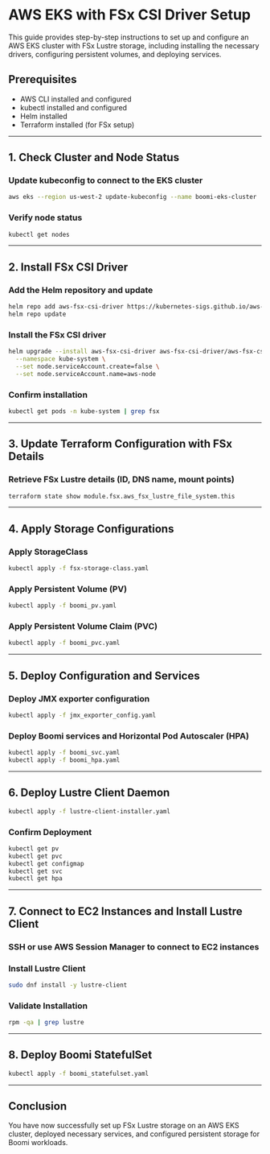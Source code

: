# AWS EKS with FSx CSI Driver Setup

This guide provides step-by-step instructions to set up and configure an AWS EKS cluster with FSx Lustre storage, including installing the necessary drivers, configuring persistent volumes, and deploying services.

## Prerequisites
- AWS CLI installed and configured
- kubectl installed and configured
- Helm installed
- Terraform installed (for FSx setup)

---

## 1. Check Cluster and Node Status

### Update kubeconfig to connect to the EKS cluster
```sh
aws eks --region us-west-2 update-kubeconfig --name boomi-eks-cluster
```

### Verify node status
```sh
kubectl get nodes
```

---

## 2. Install FSx CSI Driver

### Add the Helm repository and update
```sh
helm repo add aws-fsx-csi-driver https://kubernetes-sigs.github.io/aws-fsx-csi-driver/
helm repo update
```

### Install the FSx CSI driver
```sh
helm upgrade --install aws-fsx-csi-driver aws-fsx-csi-driver/aws-fsx-csi-driver \
  --namespace kube-system \
  --set node.serviceAccount.create=false \
  --set node.serviceAccount.name=aws-node
```

### Confirm installation
```sh
kubectl get pods -n kube-system | grep fsx
```

---

## 3. Update Terraform Configuration with FSx Details

### Retrieve FSx Lustre details (ID, DNS name, mount points)
```sh
terraform state show module.fsx.aws_fsx_lustre_file_system.this
```

---

## 4. Apply Storage Configurations

### Apply StorageClass
```sh
kubectl apply -f fsx-storage-class.yaml
```

### Apply Persistent Volume (PV)
```sh
kubectl apply -f boomi_pv.yaml
```

### Apply Persistent Volume Claim (PVC)
```sh
kubectl apply -f boomi_pvc.yaml
```

---

## 5. Deploy Configuration and Services

### Deploy JMX exporter configuration
```sh
kubectl apply -f jmx_exporter_config.yaml
```

### Deploy Boomi services and Horizontal Pod Autoscaler (HPA)
```sh
kubectl apply -f boomi_svc.yaml
kubectl apply -f boomi_hpa.yaml
```

---

## 6. Deploy Lustre Client Daemon

```sh
kubectl apply -f lustre-client-installer.yaml
```

### Confirm Deployment
```sh
kubectl get pv
kubectl get pvc
kubectl get configmap
kubectl get svc
kubectl get hpa
```

---

## 7. Connect to EC2 Instances and Install Lustre Client

### SSH or use AWS Session Manager to connect to EC2 instances

### Install Lustre Client
```sh
sudo dnf install -y lustre-client
```

### Validate Installation
```sh
rpm -qa | grep lustre
```

---

## 8. Deploy Boomi StatefulSet

```sh
kubectl apply -f boomi_statefulset.yaml
```

---

## Conclusion
You have now successfully set up FSx Lustre storage on an AWS EKS cluster, deployed necessary services, and configured persistent storage for Boomi workloads.

